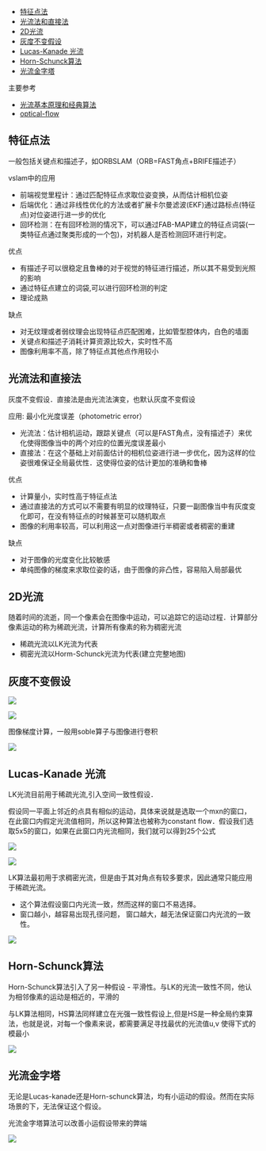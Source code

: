 - [特征点法](#特征点法)
- [光流法和直接法](#光流法和直接法)
- [2D光流](#2d光流)
- [灰度不变假设](#灰度不变假设)
- [Lucas-Kanade 光流](#lucas-kanade-光流)
- [Horn-Schunck算法](#horn-schunck算法)
- [光流金字塔](#光流金字塔)

主要参考

- [光流基本原理和经典算法](https://blog.csdn.net/plateros/article/details/102931138)
- [optical-flow](https://github.com/xingdi-eric-yuan/optical-flow)

## 特征点法

一般包括关键点和描述子，如ORBSLAM（ORB=FAST角点+BRIFE描述子）

vslam中的应用
- 前端视觉里程计：通过匹配特征点求取位姿变换，从而估计相机位姿
- 后端优化：通过非线性优化的方法或者扩展卡尔曼滤波(EKF)通过路标点(特征点)对位姿进行进一步的优化
- 回环检测：在有回环检测的情况下，可以通过FAB-MAP建立的特征点词袋(一类特征点通过聚类形成的一个包)，对机器人是否检测回环进行判定。

优点
- 有描述子可以很稳定且鲁棒的对于视觉的特征进行描述，所以其不易受到光照的影响
- 通过特征点建立的词袋,可以进行回环检测的判定
- 理论成熟

缺点
- 对无纹理或者弱纹理会出现特征点匹配困难，比如管型腔体内，白色的墙面
- 关键点和描述子消耗计算资源比较大，实时性不高
- 图像利用率不高，除了特征点其他点作用较小

## 光流法和直接法

灰度不变假设．直接法是由光流法演变，也默认灰度不变假设

应用: 最小化光度误差（photometric error）
- 光流法：估计相机运动，跟踪关键点（可以是FAST角点，没有描述子）来优化使得图像当中的两个对应的位置光度误差最小
- 直接法：在这个基础上对前面估计的相机位姿进行进一步优化，因为这样的位姿很难保证全局最优性．这使得位姿的估计更加的准确和鲁棒

优点
- 计算量小，实时性高于特征点法
- 通过直接法的方式可以不需要有明显的纹理特征，只要一副图像当中有灰度变化即可，在没有特征点的时候甚至可以随机取点
- 图像的利用率较高，可以利用这一点对图像进行半稠密或者稠密的重建

缺点
- 对于图像的光度变化比较敏感
- 单纯图像的梯度来求取位姿的话，由于图像的非凸性，容易陷入局部最优

## 2D光流

随着时间的流逝，同一个像素会在图像中运动，可以追踪它的运动过程．计算部分像素运动的称为稀疏光流，计算所有像素的称为稠密光流

- 稀疏光流以LK光流为代表
- 稠密光流以Horm-Schunck光流为代表(建立完整地图)

## 灰度不变假设

![](./img/vslam_feature_flow_direct/img1.png)

![](./img/vslam_feature_flow_direct/img2.png)

图像梯度计算，一般用soble算子与图像进行卷积

![](./img/vslam_feature_flow_direct/img3.png)

## Lucas-Kanade 光流

LK光流目前用于稀疏光流,引入空间一致性假设．

假设同一平面上邻近的点具有相似的运动，具体来说就是选取一个mxn的窗口，在此窗口内假定光流值相同，所以这种算法也被称为constant flow．假设我们选取5x5的窗口，如果在此窗口内光流相同，我们就可以得到25个公式

![](./img/vslam_feature_flow_direct/img4.png)

![](./img/vslam_feature_flow_direct/img5.png)

LK算法最初用于求稠密光流，但是由于其对角点有较多要求，因此通常只能应用于稀疏光流。
- 这个算法假设窗口内光流一致，然而这样的窗口不易选择。
- 窗口越小，越容易出现孔径问题， 窗口越大，越无法保证窗口内光流的一致性。

![](./img/vslam_feature_flow_direct/img6.png)

## Horn-Schunck算法

Horn-Schunck算法引入了另一种假设 - 平滑性。与LK的光流一致性不同，他认为相邻像素的运动是相近的，平滑的

与LK算法相同，HS算法同样建立在光强一致性假设上,但是HS是一种全局约束算法，也就是说，对每一个像素来说，都需要满足寻找最优的光流值u,v 使得下式的模最小


![](./img/vslam_feature_flow_direct/img7.png)

## 光流金字塔

无论是Lucas-kanade还是Horn-schunck算法，均有小运动的假设。然而在实际场景的下，无法保证这个假设。

光流金字塔算法可以改善小运假设带来的弊端

![](./img/vslam_feature_flow_direct/img8.png)


